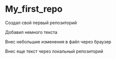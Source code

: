 ﻿# My_first_repo
Создал свой первый репозиторий

Добавил немного текста

Внес небольшие изменения в файл через браузер

Внес еще текст через локальный репозиторий